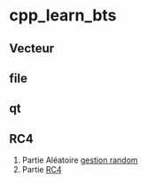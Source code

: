 # cpp_learn_bts
 
## Vecteur

## file

## qt

## RC4
1. Partie Aléatoire [gestion random](/gestionrandom/)
2. Partie [RC4](RC4/)